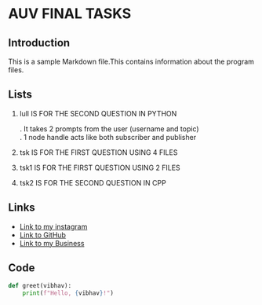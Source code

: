 # AUV FINAL TASKS

## Introduction

This is a sample Markdown file.This contains information about the program files.

## Lists

1. lull IS FOR THE SECOND QUESTION IN PYTHON  

   . It takes 2 prompts from the user (username and topic)  
   . 1 node handle acts like both subscriber and publisher
2. tsk IS FOR THE FIRST QUESTION USING 4 FILES
    
3. tsk1 IS FOR THE FIRST QUESTION USING 2 FILES
4. tsk2 IS FOR THE SECOND QUESTION IN CPP

## Links

- [Link to my instagram](https://www.instagram.com/satvikaryan__/)
- [Link to GitHub](https://www.github.com/satvikaryan)
- [Link to my Business](https://satvik-milk-milk-products.business.site/)


## Code

```python
def greet(vibhav):
    print(f"Hello, {vibhav}!")
